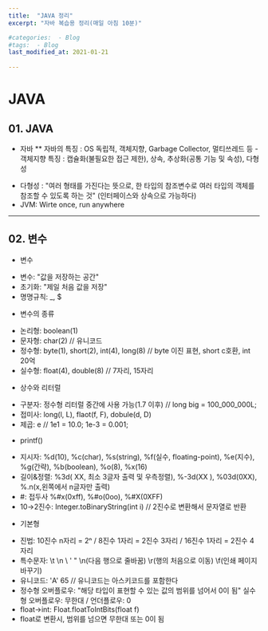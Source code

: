 ```yaml
---
title:  "JAVA 정리"
excerpt: "자바 복습용 정리(매일 아침 10분)"

#categories:  - Blog
#tags:  - Blog
last_modified_at: 2021-01-21
      
---
```


# JAVA


## 01. JAVA

* 자바
** 자바의 특징
      : OS 독립적, 객체지향, Garbage Collector, 멀티쓰레드 등
-객체지향 특징
      : 캡슐화(불필요한 접근 제한), 상속, 추상화(공통 기능 및 속성), 다형성
- 다형성
      : "여러 형태를 가진다는 뜻으로, 한 타입의 참조변수로 여러 타입의 객체를 참조할 수 있도록 하는 것"
      (인터페이스와 상속으로 가능하다)
- JVM: Wirte once, run anywhere

*****
## 02. 변수

* 변수
- 변수: "값을 저장하는 공간"
- 초기화: "제일 처음 값을 저장"
- 명명규칙: _, $

* 변수의 종류
- 논리형: boolean(1)
- 문자형: char(2) // 유니코드
- 정수형: byte(1), short(2), int(4), long(8) // byte 이진 표현, short c호환, int 20억
- 실수형: float(4), double(8) // 7자리, 15자리

* 상수와 리터럴
- 구분자: 정수형 리터럴 중간에 사용 가능(1.7 이후) // long big = 100_000_000L;
- 접미사: long(l, L), flaot(f, F), dobule(d, D)
- 제곱: e // 1e1 = 10.0; 1e-3 = 0.001;

* printf()
- 지시자: %d(10), %c(char), %s(string), %f(실수, floating-point), %e(지수), %g(간략), %b(boolean), %o(8), %x(16)
- 길이&정렬: %3d( XX, 최소 3글자 출력 및 우측정렬), %-3d(XX ), %03d(0XX), %.n(x,왼쪽에서 n글자만 출력)
- #: 접두사 %#x(0xff), %#o(0oo), %#X(0XFF)
- 10→2진수: Integer.toBinaryString(int i) // 2진수로 변환해서 문자열로 반환

* 기본형
- 진법: 10진수 n자리 = 2ⁿ / 8진수 1자리 = 2진수 3자리 / 16진수 1자리 = 2진수 4자리
- 특수문자: \t \n \\ \' \" \n(다음 행으로 줄바꿈) \r(행의 처음으로 이동) \f(인쇄 페이지 바꾸기)
- 유니코드: 'A' 65    // 유니코드는 아스키코드를 포함한다
- 정수형 오버플로우: "해당 타입이 표현할 수 있는 값의 범위를 넘어서 0이 됨"
  실수형 오버플로우: 무한대 / 언더플로우: 0
- float→int: Float.floatToIntBits(float f) 
- float로 변환시, 범위를 넘으면 무한대 또는 0이 됨


